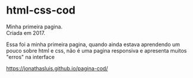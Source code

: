 # html-css-cod

Minha primeira pagina.  
Criada em 2017.

Essa foi a minha primeira pagina, quando ainda estava aprendendo um pouco sobre html e css, não é uma pagina responsiva e apresenta muitos "erros" na interface

https://jonathasluis.github.io/pagina-cod/
